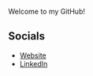 Welcome to my GitHub!

## Socials
- [Website](https://nickhitos.github.io/portfolio/)
- [LinkedIn](https://www.linkedin.com/in/nicolas-hitosis/)
